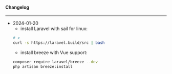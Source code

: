 #### Changelog #
*************************************

- 2024-01-20
    - install Laravel with sail for linux:
    ```bash
    # x
    curl -s https://laravel.build/src | bash
    ```
    - install breeze with Vue support:
    ```bash
    composer require laravel/breeze --dev
    php artisan breeze:install
    ```